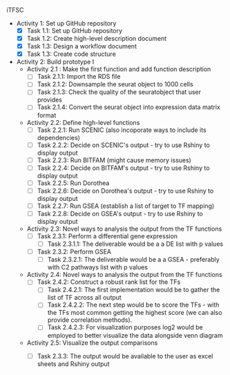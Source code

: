 iTFSC
- Activity 1: Set up GitHub repository
  - [X] Task 1.1: Set up GitHub repository
  - [X] Task 1.2: Create high-level description document
  - [X] Task 1.3: Design a workflow document
  - [X] Task 1.3: Create code structure
- Activity 2: Build prototype I
  - Activity 2.1 : Make the first function and add function description
    - [ ] Task 2.1.1: Import the RDS file 
    - [ ] Task 2.1.2: Downsample the seurat object to 1000 cells
    - [ ] Task 2.1.3: Check the quality of the seuratobject that user provides
    - [ ] Task 2.1.4: Convert the seurat object into expression data matrix format
  - Activity 2.2: Define high-level functions
    - [ ] Task 2.2.1: Run SCENIC (also incoporate ways to include its dependencies)
    - [ ] Task 2.2.2: Decide on SCENIC's output - try to use Rshiny to display output
    - [ ] Task 2.2.3: Run BITFAM (might cause memory issues)
    - [ ] Task 2.2.4: Decide on BITFAM's output - try to use Rshiny to display output
    - [ ] Task 2.2.5: Run Dorothea 
    - [ ] Task 2.2.6: Decide on Dorothea's output - try to use Rshiny to display output
    - [ ] Task 2.2.7: Run GSEA (establish a list of target to TF mapping)
    - [ ] Task 2.2.8: Decide on GSEA's output - try to use Rshiny to display output
  - Activity 2.3: Novel ways to analysis the output from the TF functions
    - [ ] Task 2.3.1: Perform a differential gene expression 
       - [ ]  Task 2.3.1.1: The deliverable would be a a DE list with p values
    - [ ] Task 2.3.2: Perform GSEA
       - [ ]  Task 2.3.2.1: The deliverable would be a a GSEA - preferably with C2 pathways list with p values
  - Activity 2.4: Novel ways to analysis the output from the TF functions
    - [ ] Task 2.4.2: Construct a robust rank list for the TFs
       - [ ] Task 2.4.2.1: The first implementation would be to gather the list of TF across all output
       - [ ] Task 2.4.2.2: The next step would be to score the TFs - with the TFs most common getting the highest score (we can also provide correlation methods). 
       - [ ] Task 2.4.2.3: For visualization purposes log2 would be employed to better visualize the data alongside venn diagram   
  - Activity 2.5: Visualize the output comparisons
    - [ ] Task 2.3.3: The output would be available to the user as excel sheets and Rshiny output

